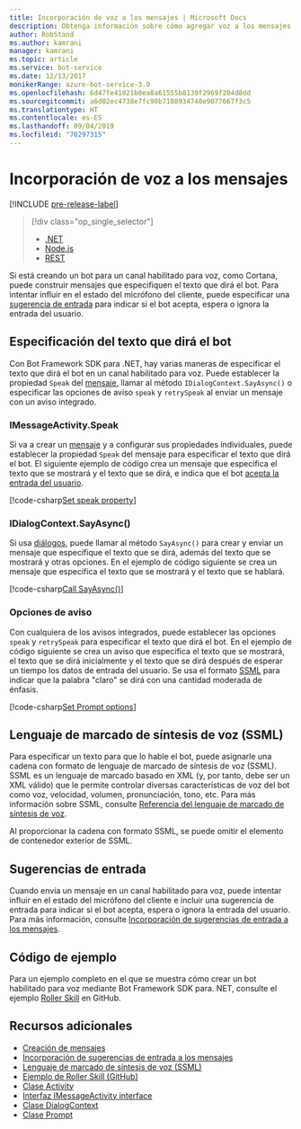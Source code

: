 ```yaml
---
title: Incorporación de voz a los mensajes | Microsoft Docs
description: Obtenga información sobre cómo agregar voz a los mensajes mediante Bot Framework SDK para .NET.
author: RobStand
ms.author: kamrani
manager: kamrani
ms.topic: article
ms.service: bot-service
ms.date: 12/13/2017
monikerRange: azure-bot-service-3.0
ms.openlocfilehash: 6d47fe41821b0ea8a61555b8139f2969f204d8dd
ms.sourcegitcommit: a6d02ec4738e7fc90b7108934740e9077667f3c5
ms.translationtype: HT
ms.contentlocale: es-ES
ms.lasthandoff: 09/04/2019
ms.locfileid: "70297315"
---
```

# <a name="add-speech-to-messages"></a>Incorporación de voz a los mensajes

[!INCLUDE [pre-release-label](../includes/pre-release-label-v3.md)]

> [!div class="op_single_selector"]
> - [.NET](../dotnet/bot-builder-dotnet-text-to-speech.md)
> - [Node.js](../nodejs/bot-builder-nodejs-text-to-speech.md)
> - [REST](../rest-api/bot-framework-rest-connector-text-to-speech.md)

Si está creando un bot para un canal habilitado para voz, como Cortana, puede construir mensajes que especifiquen el texto que dirá el bot. Para intentar influir en el estado del micrófono del cliente, puede especificar una [sugerencia de entrada](bot-builder-dotnet-add-input-hints.md) para indicar si el bot acepta, espera o ignora la entrada del usuario.

## <a name="specify-text-to-be-spoken-by-your-bot"></a>Especificación del texto que dirá el bot

Con Bot Framework SDK para .NET, hay varias maneras de especificar el texto que dirá el bot en un canal habilitado para voz. Puede establecer la propiedad `Speak` del [mensaje][IMessageActivity], llamar al método `IDialogContext.SayAsync()` o especificar las opciones de aviso `speak` y `retrySpeak` al enviar un mensaje con un aviso integrado.

### <a id="message-speak"></a> IMessageActivity.Speak

Si va a crear un [mensaje][IMessageActivity] y a configurar sus propiedades individuales, puede establecer la propiedad `Speak` del mensaje para especificar el texto que dirá el bot. El siguiente ejemplo de código crea un mensaje que especifica el texto que se mostrará y el texto que se dirá, e indica que el bot [acepta la entrada del usuario](bot-builder-dotnet-add-input-hints.md).

[!code-csharp[Set speak property](../includes/code/dotnet-text-to-speech.cs#Speak1)]

### <a id="say-async"></a> IDialogContext.SayAsync()

Si usa [diálogos](bot-builder-dotnet-dialogs.md), puede llamar al método `SayAsync()` para crear y enviar un mensaje que especifique el texto que se dirá, además del texto que se mostrará y otras opciones. En el ejemplo de código siguiente se crea un mensaje que especifica el texto que se mostrará y el texto que se hablará.

[!code-csharp[Call SayAsync()](../includes/code/dotnet-text-to-speech.cs#Speak2)]

### <a id="prompt-options"></a> Opciones de aviso

Con cualquiera de los avisos integrados, puede establecer las opciones `speak` y `retrySpeak` para especificar el texto que dirá el bot. En el ejemplo de código siguiente se crea un aviso que especifica el texto que se mostrará, el texto que se dirá inicialmente y el texto que se dirá después de esperar un tiempo los datos de entrada del usuario. Se usa el formato [SSML](#ssml) para indicar que la palabra "claro" se dirá con una cantidad moderada de énfasis.

[!code-csharp[Set Prompt options](../includes/code/dotnet-text-to-speech.cs#Speak3)]

## <a id="ssml"></a>Lenguaje de marcado de síntesis de voz (SSML)

Para especificar un texto para que lo hable el bot, puede asignarle una cadena con formato de lenguaje de marcado de síntesis de voz (SSML). SSML es un lenguaje de marcado basado en XML (y, por tanto, debe ser un XML válido) que le permite controlar diversas características de voz del bot como voz, velocidad, volumen, pronunciación, tono, etc. Para más información sobre SSML, consulte <a href="https://msdn.microsoft.com/library/hh378377(v=office.14).aspx" target="_blank">Referencia del lenguaje de marcado de síntesis de voz</a>.

Al proporcionar la cadena con formato SSML, se puede omitir el elemento de contenedor exterior de SSML.

## <a name="input-hints"></a>Sugerencias de entrada

Cuando envía un mensaje en un canal habilitado para voz, puede intentar influir en el estado del micrófono del cliente e incluir una sugerencia de entrada para indicar si el bot acepta, espera o ignora la entrada del usuario. Para más información, consulte [Incorporación de sugerencias de entrada a los mensajes](bot-builder-dotnet-add-input-hints.md).

## <a name="sample-code"></a>Código de ejemplo 

Para un ejemplo completo en el que se muestra cómo crear un bot habilitado para voz mediante Bot Framework SDK para. NET, consulte el ejemplo <a href="https://github.com/Microsoft/BotBuilder-Samples/tree/v3-sdk-samples/CSharp" target="_blank">Roller Skill</a> en GitHub.

## <a name="additional-resources"></a>Recursos adicionales

- [Creación de mensajes](bot-builder-dotnet-create-messages.md)
- [Incorporación de sugerencias de entrada a los mensajes](bot-builder-dotnet-add-input-hints.md)
- <a href="https://msdn.microsoft.com/library/hh378377(v=office.14).aspx" target="_blank">Lenguaje de marcado de síntesis de voz (SSML)</a>
- <a href="https://github.com/Microsoft/BotBuilder-Samples/tree/v3-sdk-samples/CSharp/demo-RollerSkill" target="_blank">Ejemplo de Roller Skill (GitHub)</a>
- <a href="https://docs.botframework.com/csharp/builder/sdkreference/dc/d2f/class_microsoft_1_1_bot_1_1_connector_1_1_activity.html" target="_blank">Clase Activity</a>
- <a href="/dotnet/api/microsoft.bot.connector.imessageactivity" target="_blank">Interfaz IMessageActivity interface</a>
- <a href="/dotnet/api/microsoft.bot.builder.dialogs.internals.dialogcontext" target="_blank">Clase DialogContext</a>
- <a href="/dotnet/api/microsoft.bot.builder.dialogs.internals.prompt-2" target="_blank">Clase Prompt</a>

[IMessageActivity]: /dotnet/api/microsoft.bot.connector.imessageactivity

